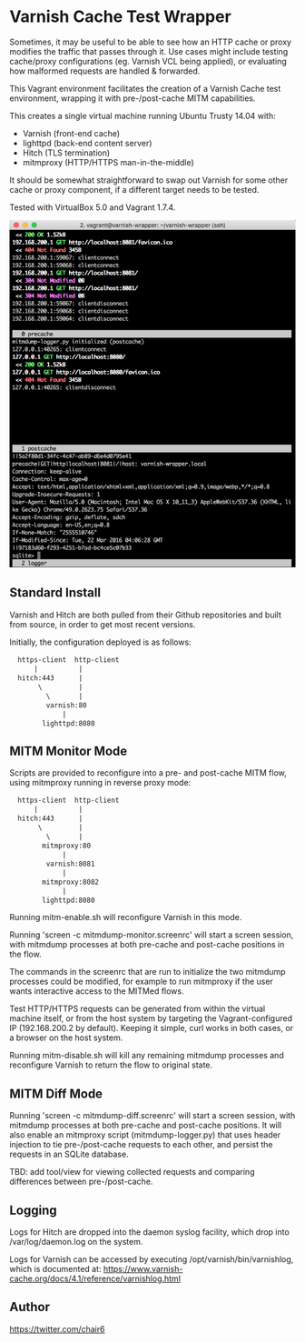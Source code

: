 # Varnish Cache Test Wrapper

Sometimes, it may be useful to be able to see how an HTTP cache or proxy
modifies the traffic that passes through it.  Use cases might include
testing cache/proxy configurations (eg. Varnish VCL being applied), or
evaluating how malformed requests are handled & forwarded.

This Vagrant environment facilitates the creation of a Varnish Cache test
environment, wrapping it with pre-/post-cache MITM capabilities.

This creates a single virtual machine running Ubuntu Trusty 14.04 with:
 - Varnish (front-end cache)
 - lighttpd (back-end content server)
 - Hitch (TLS termination)
 - mitmproxy (HTTP/HTTPS man-in-the-middle)

It should be somewhat straightforward to swap out Varnish for some other
cache or proxy component, if a different target needs to be tested.


Tested with VirtualBox 5.0 and Vagrant 1.7.4.

![screenshot](https://raw.githubusercontent.com/chair6/varnish-wrapper/master/screenshot.png)

## Standard Install

Varnish and Hitch are both pulled from their Github repositories and built
from source, in order to get most recent versions.

Initially, the configuration deployed is as follows:
```
  https-client  http-client
      |          |
  hitch:443      |
       \         |
         \       |
         varnish:80
             |
        lighttpd:8080
```


## MITM Monitor Mode

Scripts are provided to reconfigure into a pre- and post-cache MITM flow,
using mitmproxy running in reverse proxy mode:
```
  https-client  http-client
      |          |
  hitch:443      |
       \         |
         \       |
        mitmproxy:80
             |
         varnish:8081
             |
        mitmproxy:8082
             |
        lighttpd:8080
```

Running mitm-enable.sh will reconfigure Varnish in this mode.

Running 'screen -c mitmdump-monitor.screenrc' will start a screen session,
with mitmdump processes at both pre-cache and post-cache positions in the
flow.

The commands in the screenrc that are run to initialize the two mitmdump
processes could be modified, for example to run mitmproxy if the user wants
interactive access to the MITMed flows.

Test HTTP/HTTPS requests can be generated from within the virtual machine
itself, or from the host system by targeting the Vagrant-configured IP
(192.168.200.2 by default).  Keeping it simple, curl works in both cases,
or a browser on the host system.

Running mitm-disable.sh will kill any remaining mitmdump processes and
reconfigure Varnish to return the flow to original state.


## MITM Diff Mode

Running 'screen -c mitmdump-diff.screenrc' will start a screen session, with
mitmdump processes at both pre-cache and post-cache positions.  It will also
enable an mitmproxy script (mitmdump-logger.py) that uses header injection to
tie pre-/post-cache requests to each other, and persist the requests in an
SQLite database.

TBD: add tool/view for viewing collected requests and comparing differences
between pre-/post-cache.


## Logging

Logs for Hitch are dropped into the daemon syslog facility, which drop into
/var/log/daemon.log on the system.

Logs for Varnish can be accessed by executing /opt/varnish/bin/varnishlog,
which is documented at:
https://www.varnish-cache.org/docs/4.1/reference/varnishlog.html


## Author

https://twitter.com/chair6

